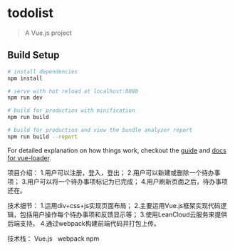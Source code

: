 # todolist

> A Vue.js project

## Build Setup

``` bash
# install dependencies
npm install

# serve with hot reload at localhost:8080
npm run dev

# build for production with minification
npm run build

# build for production and view the bundle analyzer report
npm run build --report
```

For detailed explanation on how things work, checkout the [guide](http://vuejs-templates.github.io/webpack/) and [docs for vue-loader](http://vuejs.github.io/vue-loader).


项目介绍：
1.用户可以注册，登入，登出；
2.用户可以新建或删除一个待办事项；
3.用户可以将一个待办事项标记为已完成；
4.用户刷新页面之后，待办事项还在。

技术细节：
1.运用div+css+js实现页面布局；
2.主要运用Vue.js框架实现代码逻辑，包括用户操作每个待办事项和反馈显示等；
3.使用LeanCloud云服务来提供后端支持。
4.通过webpack构建前端代码并打包上传。

技术栈：
Vue.js   webpack  npm
